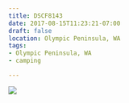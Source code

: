 ```yaml
---
title: DSCF8143
date: 2017-08-15T11:23:21-07:00
draft: false
location: Olympic Peninsula, WA
tags:
- Olympic Peninsula, WA
- camping

---
```

![](https://d17enza3bfujl8.cloudfront.net/DSCF8143.jpg)
